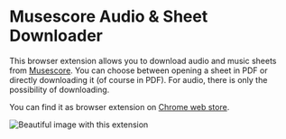 # Musescore Audio & Sheet Downloader

This browser extension allows you to download audio and music sheets from [Musescore](https://musescore.com/). You can choose between opening a sheet in PDF or directly downloading it (of course in PDF). For audio, there is only the possibility of downloading.

You can find it as browser extension on [Chrome web store](https://chrome.google.com/webstore/detail/musescore-downloader/nnekmplngdkmmgaoinpoahbikhfiedgj).

<img src="https://raw.githubusercontent.com/ingui-n/musescore-downloader/master/screenshots/screenshot0.png" alt="Beautiful image with this extension"/>
